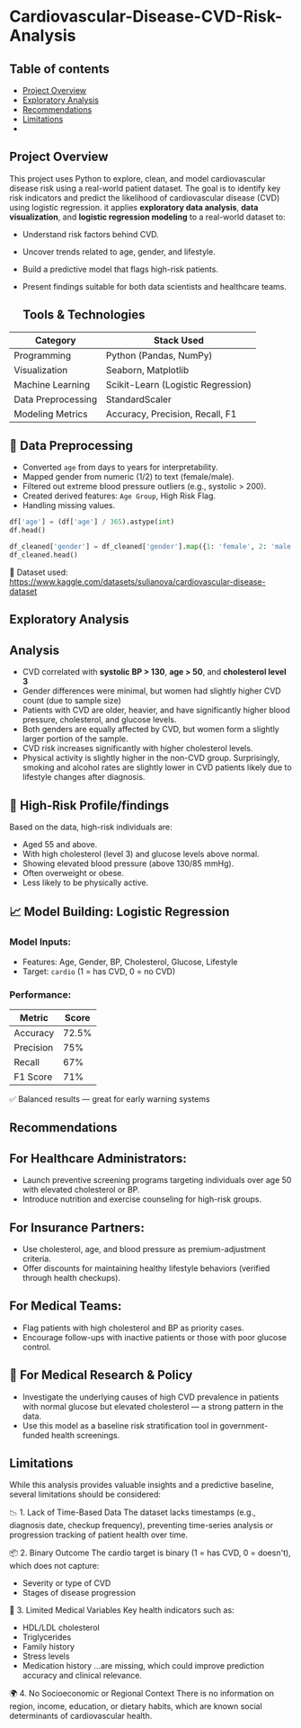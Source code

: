 # Cardiovascular-Disease-CVD-Risk-Analysis

## Table of contents
- [Project Overview](#project-overview)
- [Exploratory Analysis](#exploratory-analysis)
- [Recommendations](#recommendations)
- [Limitations](#limitations)
-   
##  Project Overview
This project uses Python to explore, clean, and model cardiovascular disease risk using a real-world patient dataset. The goal is to identify key risk indicators and predict the likelihood of cardiovascular disease (CVD) using logistic regression. it applies **exploratory data analysis**, **data visualization**, and **logistic regression modeling** to a real-world dataset to:
- Understand risk factors behind CVD.
- Uncover trends related to age, gender, and lifestyle.
- Build a predictive model that flags high-risk patients.
- Present findings suitable for both data scientists and healthcare teams.
  

  ##  Tools & Technologies

| Category           | Stack Used                         |
|--------------------|------------------------------------|
| Programming        | Python (Pandas, NumPy)             |
| Visualization      | Seaborn, Matplotlib                |
| Machine Learning   | Scikit-Learn (Logistic Regression) |
| Data Preprocessing | StandardScaler                     |
| Modeling Metrics   | Accuracy, Precision, Recall, F1    |



## 🧹 Data Preprocessing

- Converted `age` from days to years for interpretability.
- Mapped gender from numeric (1/2) to text (female/male).
- Filtered out extreme blood pressure outliers (e.g., systolic > 200).
- Created derived features: `Age Group`, High Risk Flag.
- Handling missing values.

```python
df['age'] = (df['age'] / 365).astype(int)
df.head()
```
```python
df_cleaned['gender'] = df_cleaned['gender'].map({1: 'female', 2: 'male'})
df_cleaned.head()
```


📁 Dataset used: https://www.kaggle.com/datasets/sulianova/cardiovascular-disease-dataset

##  Exploratory Analysis

## Analysis

- CVD correlated with **systolic BP > 130**, **age > 50**, and **cholesterol level 3**
- Gender differences were minimal, but women had slightly higher CVD count (due to sample size)
- Patients with CVD are older, heavier, and have significantly higher blood pressure, cholesterol, and glucose levels.
-  Both genders are equally affected by CVD, but women form a slightly larger portion of the sample.
-  CVD risk increases significantly with higher cholesterol levels.
-  Physical activity is slightly higher in the non-CVD group. Surprisingly, smoking and alcohol rates are slightly lower in CVD patients likely due to lifestyle changes after diagnosis.

## 🎯 High-Risk Profile/findings
Based on the data, high-risk individuals are:
-	Aged 55 and above.
-	With high cholesterol (level 3) and glucose levels above normal.
-	Showing elevated blood pressure (above 130/85 mmHg).
-	Often overweight or obese.
-	Less likely to be physically active.

## 📈 Model Building: Logistic Regression

### Model Inputs:
- Features: Age, Gender, BP, Cholesterol, Glucose, Lifestyle
- Target: `cardio` (1 = has CVD, 0 = no CVD)

### Performance:
| Metric      | Score     |
|-------------|-----------|
| Accuracy    | 72.5%     |
| Precision   | 75%       |
| Recall      | 67%       |
| F1 Score    | 71%       |

✅ Balanced results — great for early warning systems

##  Recommendations
## For Healthcare Administrators:
-	Launch preventive screening programs targeting individuals over age 50 with elevated cholesterol or BP.
-	Introduce nutrition and exercise counseling for high-risk groups.


## For Insurance Partners:
-	Use cholesterol, age, and blood pressure as premium-adjustment criteria.
- Offer discounts for maintaining healthy lifestyle behaviors (verified through health checkups).

## For Medical Teams:
-	Flag patients with high cholesterol and BP as priority cases.
-	Encourage follow-ups with inactive patients or those with poor glucose control.

## 🧪 For Medical Research & Policy
- Investigate the underlying causes of high CVD prevalence in patients with normal glucose but elevated cholesterol — a strong pattern in the data.
- Use this model as a baseline risk stratification tool in government-funded health screenings.

##  Limitations
While this analysis provides valuable insights and a predictive baseline, several limitations should be considered:

📉 1. Lack of Time-Based Data
The dataset lacks timestamps (e.g., diagnosis date, checkup frequency), preventing time-series analysis or progression tracking of patient health over time.

📦 2. Binary Outcome
The cardio target is binary (1 = has CVD, 0 = doesn't), which does not capture:
- Severity or type of CVD
- Stages of disease progression

🧪 3. Limited Medical Variables
Key health indicators such as:
- HDL/LDL cholesterol
- Triglycerides
- Family history
- Stress levels
- Medication history
...are missing, which could improve prediction accuracy and clinical relevance.

🌍 4. No Socioeconomic or Regional Context
There is no information on region, income, education, or dietary habits, which are known social determinants of cardiovascular health.











